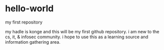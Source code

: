 # hello-world

my first repository

my hadle is konge and this will be my first github repository. i am new to the cs, it, & infosec community. i hope to use this as a learning source and information gathering area.
